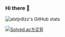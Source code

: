 ### Hi there 👋

<!--
**alstjrdlzz/alstjrdlzz** is a ✨ _special_ ✨ repository because its `README.md` (this file) appears on your GitHub profile.

Here are some ideas to get you started:

- 🔭 I’m currently working on ...
- 🌱 I’m currently learning ...
- 👯 I’m looking to collaborate on ...
- 🤔 I’m looking for help with ...
- 💬 Ask me about ...
- 📫 How to reach me: ...
- 😄 Pronouns: ...
- ⚡ Fun fact: ...
-->
![alstjrdlzz's GitHub stats](https://github-readme-stats.vercel.app/api?username=alstjrdlzz&show_icons=true&theme=dark)

[![Solved.ac프로필](http://mazassumnida.wtf/api/mini/generate_badge?boj=alstjrdlzz)](https://solved.ac/alstjrdlzz)
